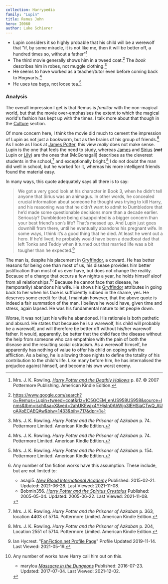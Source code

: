 ```yaml
---
collection: Harrypedia
family: "Lupin"
title: Remus John
hero: I0060
author: Luke Schierer
---
```


* Lupin considers it so highly probable that his child will be a werewolf that
  "if, by some miracle, it is not like me, then it will be better off, a hundred
  times so, without a father"[^211007-5]
* The third movie generally shows him in a tweed coat.[^211108-2]  The *book*
  describes him in robes, not muggle clothing.[^211108-3]
* He seems to have worked as a teacher/tutor even before coming back to
  Hogwarts.[^211108-4]
* He uses tea bags, not loose tea.[^211108-5]

[^211108-2]: https://www.google.com/search?q=Remus+Lupin+tweed+coat&rlz=1C5GCEM_enUS958US958&source=lnms&tbm=isch&sa=X&ved=2ahUKEwjx4YHjsIn0AhWjp3IEHSiaCTwQ_AUoAXoECAEQAw&biw=1433&bih=717&dpr=1

[^211108-5]: Mrs. J. K. Rowling.
    _Harry Potter and the Prisoner of Azkaban_
    p. 154. Pottermore Limited. American Kindle Edition. 

[^211108-4]: Mrs. J. K. Rowling. 
    _Harry Potter and the Prisoner of Azkaban_
    p. 74. Pottermore Limited. American Kindle Edition. 

[^211108-3]: Mrs. J. K. Rowling.
    _Harry Potter and the Prisoner of Azkaban_
    p. 74. Pottermore Limited. American Kindle Edition. 

[^211007-5]: Mrs. J. K. Rowling. 
    _[Harry Potter and the Deathly Hallows]_
    p. 87. © 2007 Pottermore Publishing. American Kindle Edition.

[Harry Potter and the Deathly Hallows]: https://www.librarything.com/work/3577382/

### Analysis 

The overall impression I get is that Remus is *familiar* with the non-magical
world, but that the movie over-emphasises the extent to which the magical
world's fashion has kept up with the times.  I talk more about that though in
the [Culture] section.  

[Culture]: <../../../culture/>

Of more concern here, I think the movie did much to cement the impression of
Lupin as not just a bookworm, but as the brains of his group of
friends.[^211108-8] As I note as I look at [James Potter][James], this view
*really* does not make sense.  Lupin is the one that feels the need to study,
whereas [James] and [Sirius] (**_not_** Lupin or [Lily]) are the ones that
[McGonagall] describes as the cleverest students in the school,[^211108-6] and
exceptionally bright.[^211108-7]  I do not doubt the man did well in school, but
he worked for it, whereas his more intelligent friends found the material easy. 

[James]: <../../potter/james/>

[Lily]: <../../evans/lily_j/>

[Sirius]: <../../black/sirius_iii/>

In many ways, this quote adequately says all there is to say:

> We got a very good look at his character in Book 3, when he didn’t tell anyone
> that Sirius was an animagus. In other words, he concealed crucial information
> about someone he thought was trying to kill Harry, and his reasoning was that
> he didn’t want to admit to Dumbledore that he’d made some questionable
> decisions more than a decade earlier. Seriously? Dumbledore being disappointed
> is a bigger concern than your best friend’s son’s life? That’s messed up. And
> Lupin just goes downhill from there, until he eventually abandons his pregnant
> wife. In some ways, I think it’s a good thing that he died. At least he went
> out a hero. If he’d lived, he probably would have been a deadbeat dad that
> left Tonks and Teddy when it turned out that married life was a bit tougher
> than he expected.[^20210519-12]

The man is, despite his placement in [Gryffindor], a coward.  He has better
reasons for being one than most of us, his disease provides him better
justification than most of us ever have, but does not change the reality.
Because of a change that occurs a few nights a year, he holds himself aloof from
all relationships.[^211202-3]  Because he cannot face that disease, he
(temporarily) abandons his wife.  He shows his [Gryffindor] attributes in going
back to her when his face is sufficiently rubbed in the shame, yes.  He deserves
some credit for that,  I maintain however, that the above quote is indeed a fair
summation of the man.  I believe he would have, given time and stress, again
lapsed. He was his fundamental nature to let people down.

Worse, it was not just his wife he abandoned.  His rationale is both pathetic and absurd.  He states that because he is a warewolf, his child will probably be a warewolf, and will therefore be better off without his/her warewolf father.  It would, apparently, be better that the child face the disease without the help from someone who can empathise with the pain of both the disease and the resulting social ostracism. As a werewolf himself, he apparently has nothing of value to offer his child on coping with the affliction. As a being, he is allowing those nights to define the totality of his contribution to the child's life.  Like many before him, he has internalised the prejudice against himself, and become his own worst enemy.

[Gryffindor]: <../../../hogwarts/gryffindor/>

[^211202-3]: Any number of works have Harry call him out on this. 
    * marylou _[Massacre in the Dungeons](https://www.fanfiction.net/s/12065437)_
    Published: 2016-07-23. Updated: 2017-07-04. Last Viewed: 2021-12-02.

[^20210519-12]: Ian Hycrest. "[FanFiction.net Profile Page](https://www.fanfiction.net/u/12433161/Ian-Hycrest)"
    Profile Updated 2019-11-14. Last Viewed: 2021-05-19. 

[^211108-6]: Mrs. J. K. Rowling.
    _Harry Potter and the Prisoner of Azkaban_
    p. 363, location 4403 of 5714. Pottermore Limited. American Kindle Edition.

[^211108-7]: Mrs. J. K. Rowling.
    _Harry Potter and the Prisoner of Azkaban_
    p. 204, Location 2551 of 5714. Pottermore Limited. American Kindle Edition.

[^211108-8]: Any number of fan fiction works have this assumption.  These
    include, but are not limited to:
    * asagi5. _[New Blood International Academy](https://www.fanfiction.net/s/11064921)_
      Published: 2015-02-21. Updated: 2021-06-28. Last Viewed: 2021-11-08. 
    * Bobmin356. _[Harry Potter and the Spiritus
      Crystalus](https://www.fanfiction.net/s/2379367)_
      Published: 2005-05-04. Updated: 2005-06-22. Last Viewed: 2021-11-08. 

